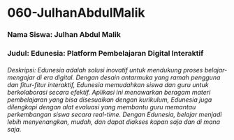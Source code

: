 # 060-JulhanAbdulMalik

### Nama Siswa: Julhan Abdul Malik
### Judul: Edunesia: Platform Pembelajaran Digital Interaktif 
###### Deskripsi: Edunesia adalah solusi inovatif untuk mendukung proses belajar-mengajar di era digital. Dengan desain antarmuka yang ramah pengguna dan fitur-fitur interaktif, Edunesia memudahkan siswa dan guru untuk berkolaborasi secara efektif. Aplikasi ini menawarkan beragam materi pembelajaran yang bisa disesuaikan dengan kurikulum, Edunesia juga dilengkapi dengan alat evaluasi yang membantu guru memantau perkembangan siswa secara real-time. Dengan Edunesia, belajar menjadi lebih menyenangkan, mudah, dan dapat diakses kapan saja dan di mana saja.
